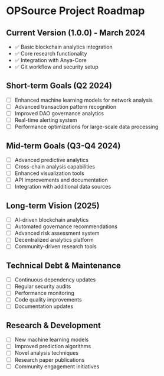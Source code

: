 # OPSource Project Roadmap

## Current Version (1.0.0) - March 2024
- ✅ Basic blockchain analytics integration
- ✅ Core research functionality
- ✅ Integration with Anya-Core
- ✅ Git workflow and security setup

## Short-term Goals (Q2 2024)
- [ ] Enhanced machine learning models for network analysis
- [ ] Advanced transaction pattern recognition
- [ ] Improved DAO governance analytics
- [ ] Real-time alerting system
- [ ] Performance optimizations for large-scale data processing

## Mid-term Goals (Q3-Q4 2024)
- [ ] Advanced predictive analytics
- [ ] Cross-chain analysis capabilities
- [ ] Enhanced visualization tools
- [ ] API improvements and documentation
- [ ] Integration with additional data sources

## Long-term Vision (2025)
- [ ] AI-driven blockchain analytics
- [ ] Automated governance recommendations
- [ ] Advanced risk assessment system
- [ ] Decentralized analytics platform
- [ ] Community-driven research tools

## Technical Debt & Maintenance
- [ ] Continuous dependency updates
- [ ] Regular security audits
- [ ] Performance monitoring
- [ ] Code quality improvements
- [ ] Documentation updates

## Research & Development
- [ ] New machine learning models
- [ ] Improved prediction algorithms
- [ ] Novel analysis techniques
- [ ] Research paper publications
- [ ] Community engagement initiatives
